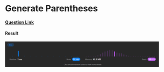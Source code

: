 # Generate Parentheses

#### [Question Link](https://leetcode.com/problems/generate-parentheses/)

#### Result
![result](Result.png)